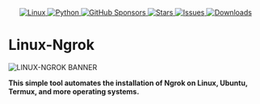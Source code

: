 <p align="center">
  <a href="https://www.linux.org/">
    <img src="https://img.shields.io/badge/Linux-FCC624?style=for-the-badge&logo=linux&logoColor=black" alt="Linux">
  </a>
  <a href="https://www.python.org/">
    <img src="https://img.shields.io/badge/python-3670A0?style=for-the-badge&logo=python&logoColor=ffdd54" alt="Python">
  </a>
  <a href="https://github.com/sponsors/iamunixtz">
    <img src="https://img.shields.io/badge/sponsor-30363D?style=for-the-badge&logo=GitHub-Sponsors&logoColor=#EA4AAA" alt="GitHub Sponsors">
  </a>
  <a href="https://github.com/iamunixtz/Linux-Ngrok/stargazers">
    <img src="https://img.shields.io/github/stars/iamunixtz/Linux-Ngrok.svg?style=for-the-badge" alt="Stars">
  </a>
  <a href="https://github.com/iamunixtz/Linux-Ngrok/issues">
    <img src="https://img.shields.io/github/issues/iamunixtz/Linux-Ngrok.svg?style=for-the-badge" alt="Issues">
  </a>
  <a href="https://github.com/iamunixtz/Linux-Ngrok/releases">
    <img src="https://img.shields.io/github/downloads/iamunixtz/Linux-Ngrok/total.svg?style=for-the-badge" alt="Downloads">
  </a>
</p>

# Linux-Ngrok
![LINUX-NGROK BANNER](https://github.com/iamunixtz/Linux-Ngrok/blob/main/LINUX-NGROK.png)

**This simple tool automates the installation of Ngrok on Linux, Ubuntu, Termux, and more operating systems.**
